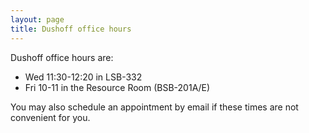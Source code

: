 ```yaml
---
layout: page
title: Dushoff office hours
---
```


Dushoff office hours are:

* Wed 11:30-12:20 in LSB-332
* Fri 10-11 in the Resource Room (BSB-201A/E)

You may also schedule an appointment by email if these times are not convenient for you.
